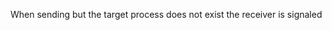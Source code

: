 When sending <aBpmInterProcessMessage> but the target process does not exist the receiver is signaled